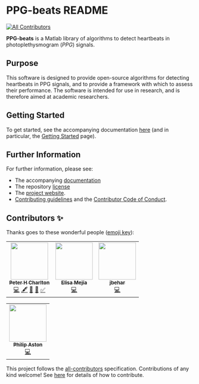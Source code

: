 # PPG-beats README
<!-- ALL-CONTRIBUTORS-BADGE:START - Do not remove or modify this section -->
[![All Contributors](https://img.shields.io/badge/all_contributors-3-orange.svg?style=flat-square)](#contributors-)
<!-- ALL-CONTRIBUTORS-BADGE:END -->

**PPG-beats** is a Matlab library of algorithms to detect heartbeats in photoplethysmogram (*PPG*) signals.

## Purpose
This software is designed to provide open-source algorithms for detecting heartbeats in PPG signals, and to provide a framework with which to assess their performance. The software is intended for use in research, and is therefore aimed at academic researchers.

## Getting Started
To get started, see the accompanying documentation [here](https://ppg-beats.readthedocs.io/en/latest/) (and in particular, the [Getting Started](https://ppg-beats.readthedocs.io/en/latest/toolbox/getting_started/) page).

## Further Information
For further information, please see:
- The accompanying [documentation](https://ppg-beats.readthedocs.io/en/latest/)
- The repository [license](LICENSE.md)
- The [project website](https://peterhcharlton.github.io/project/ppg-beats/).
- [Contributing guidelines](CONTRIBUTING.md) and the [Contributor Code of Conduct](CODE_OF_CONDUCT.md).

## Contributors ✨

Thanks goes to these wonderful people ([emoji key](https://allcontributors.org/docs/en/emoji-key)):

<!-- ALL-CONTRIBUTORS-LIST:START - Do not remove or modify this section -->
<!-- prettier-ignore-start -->
<!-- markdownlint-disable -->
<table>
  <tr>
    <td align="center"><a href="https://peterhcharlton.github.io/"><img src="https://avatars.githubusercontent.com/u/9865941?v=4?s=100" width="100px;" alt=""/><br /><sub><b>Peter H Charlton</b></sub></a><br /><a href="https://github.com/peterhcharlton/ppg-beats/commits?author=peterhcharlton" title="Code">💻</a> <a href="#content-peterhcharlton" title="Content">🖋</a> <a href="#data-peterhcharlton" title="Data">🔣</a> <a href="https://github.com/peterhcharlton/ppg-beats/commits?author=peterhcharlton" title="Documentation">📖</a> <a href="#tutorial-peterhcharlton" title="Tutorials">✅</a></td>
    <td align="center"><a href="https://github.com/elisamejia"><img src="https://avatars.githubusercontent.com/u/10887584?v=4?s=100" width="100px;" alt=""/><br /><sub><b>Elisa Mejía</b></sub></a><br /><a href="https://github.com/peterhcharlton/ppg-beats/commits?author=elisamejia" title="Code">💻</a></td>
    <td align="center"><a href="https://github.com/jbehar"><img src="https://avatars.githubusercontent.com/u/7780023?v=4?s=100" width="100px;" alt=""/><br /><sub><b>jbehar</b></sub></a><br /><a href="https://github.com/peterhcharlton/ppg-beats/commits?author=jbehar" title="Code">💻</a></td>
  </tr>
</table>

<!-- markdownlint-restore -->
<!-- prettier-ignore-end -->

<!-- ALL-CONTRIBUTORS-LIST:END -->

<table>
  <tr>
<td align="center"><a href="https://www.surrey.ac.uk/people/philip-aston"><img src="https://www.surrey.ac.uk/sites/default/files/styles/image_gallery/public/2018-07/Aston_main.webp?itok=-XZ58Y0Z" width="100px;" alt=""/><br /><sub><b>Philip Aston</b></sub></a><br /><a href="" title="Code">💻</a></td>
  </tr>
</table>

This project follows the [all-contributors](https://github.com/all-contributors/all-contributors) specification. Contributions of any kind welcome! See [here](CONTRIBUTING.md) for details of how to contribute.
